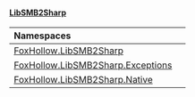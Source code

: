 #### [LibSMB2Sharp](index.md 'index')

| Namespaces | |
| :--- | :--- |
| [FoxHollow.LibSMB2Sharp](FoxHollow_LibSMB2Sharp.md 'FoxHollow.LibSMB2Sharp') |  |
| [FoxHollow.LibSMB2Sharp.Exceptions](FoxHollow_LibSMB2Sharp_Exceptions.md 'FoxHollow.LibSMB2Sharp.Exceptions') |  |
| [FoxHollow.LibSMB2Sharp.Native](FoxHollow_LibSMB2Sharp_Native.md 'FoxHollow.LibSMB2Sharp.Native') |  |
